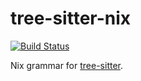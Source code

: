 tree-sitter-nix
================

[![Build Status](https://travis-ci.org/cstrahan/tree-sitter-nix.svg?branch=master)](https://travis-ci.org/cstrahan/tree-sitter-nix)

Nix grammar for [tree-sitter](https://github.com/tree-sitter/tree-sitter).